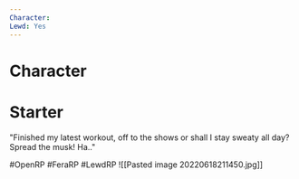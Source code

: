 ```yaml
---
Character: 
Lewd: Yes
---
```

# Character


# Starter
"Finished my latest workout, off to the shows or shall I stay sweaty all day? Spread the musk! Ha.."  

#OpenRP #FeraRP #LewdRP 
![[Pasted image 20220618211450.jpg]]